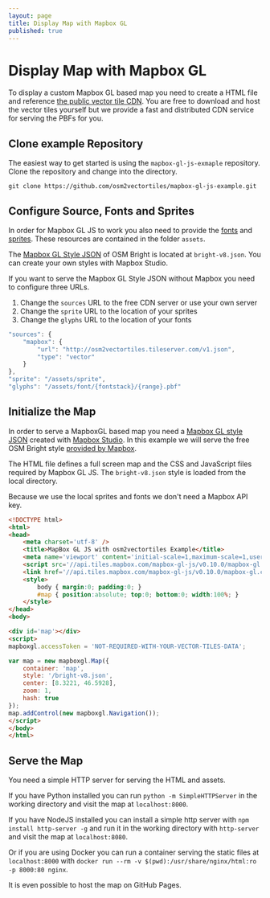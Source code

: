 ```yaml
---
layout: page
title: Display Map with Mapbox GL
published: true
---
```


# Display Map with Mapbox GL

To display a custom Mapbox GL based map you need to create a HTML file and
reference [the public vector tile CDN](/docs/use-public-cdn/).
You are free to download and
host the vector tiles yourself but we provide a fast and distributed CDN service for serving
the PBFs for you.

## Clone example Repository

The easiest way to get started is using the `mapbox-gl-js-exmaple` repository.
Clone the repository and change into the directory.

```
git clone https://github.com/osm2vectortiles/mapbox-gl-js-example.git
```

## Configure Source, Fonts and Sprites

In order for Mapbox GL JS to work you also need to provide the
[fonts](https://www.mapbox.com/mapbox-gl-style-spec/#glyphs) and
[sprites](https://www.mapbox.com/mapbox-gl-style-spec/#sprite).
These resources are contained in the folder `assets`.

The [Mapbox GL Style JSON](https://www.mapbox.com/mapbox-gl-style-spec/) of OSM Bright is located at `bright-v8.json`.
You can create your own styles with Mapbox Studio.

If you want to serve the Mapbox GL Style JSON without Mapbox you need to configure three URLs.

1. Change the `sources` URL to the free CDN server or use your own server
2. Change the `sprite` URL to the location of your sprites
3. Change the `glyphs` URL to the location of your fonts

```javascript
"sources": {
    "mapbox": {
        "url": "http://osm2vectortiles.tileserver.com/v1.json",
        "type": "vector"
    }
},
"sprite": "/assets/sprite",
"glyphs": "/assets/font/{fontstack}/{range}.pbf"
```

## Initialize the Map

In order to serve a MapboxGL based map you need a [Mapbox GL style JSON](https://www.mapbox.com/mapbox-gl-style-spec/) created with [Mapbox Studio](https://www.mapbox.com/mapbox-studio/).
In this example we will serve the free OSM Bright style [provided by Mapbox](https://github.com/mapbox/mapbox-gl-styles).

The HTML file defines a full screen map and the CSS and JavaScript files required by Mapbox GL JS.
The `bright-v8.json` style is loaded from the local directory.

Because we use the local sprites and fonts we don't need a Mapbox API key.

```html
<!DOCTYPE html>
<html>
<head>
    <meta charset='utf-8' />
    <title>MapBox GL JS with osm2vectortiles Example</title>
    <meta name='viewport' content='initial-scale=1,maximum-scale=1,user-scalable=no' />
    <script src='//api.tiles.mapbox.com/mapbox-gl-js/v0.10.0/mapbox-gl.js'></script>
    <link href='//api.tiles.mapbox.com/mapbox-gl-js/v0.10.0/mapbox-gl.css' rel='stylesheet' />
    <style>
        body { margin:0; padding:0; }
        #map { position:absolute; top:0; bottom:0; width:100%; }
    </style>
</head>
<body>

<div id='map'></div>
<script>
mapboxgl.accessToken = 'NOT-REQUIRED-WITH-YOUR-VECTOR-TILES-DATA';

var map = new mapboxgl.Map({
    container: 'map',
    style: '/bright-v8.json',
    center: [8.3221, 46.5928],
    zoom: 1,
    hash: true
});
map.addControl(new mapboxgl.Navigation());
</script>
</body>
</html>
```

## Serve the Map

You need a simple HTTP server for serving the HTML and assets.

If you have Python installed you can run `python -m SimpleHTTPServer` 
in the working directory and visit the map at `localhost:8000`.

If you have NodeJS installed you can install a simple http server with `npm install http-server -g`
and run it in the working directory with `http-server` and visit the map at `localhost:8080`.

Or if you are using Docker you can run a container serving the static files at `localhost:8000`
with `docker run --rm -v $(pwd):/usr/share/nginx/html:ro -p 8000:80 nginx`.

It is even possible to host the map on GitHub Pages.
